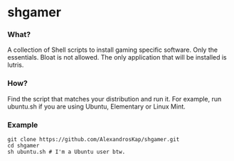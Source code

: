 # shgamer

### What?

A collection of Shell scripts to install gaming specific software.
Only the essentials. Bloat is not allowed.
The only application that will be installed is lutris.

### How?

Find the script that matches your distribution and run it.
For example, run ubuntu.sh if you are using Ubuntu, Elementary or Linux Mint.

### Example

```
git clone https://github.com/AlexandrosKap/shgamer.git
cd shgamer
sh ubuntu.sh # I'm a Ubuntu user btw.
```
